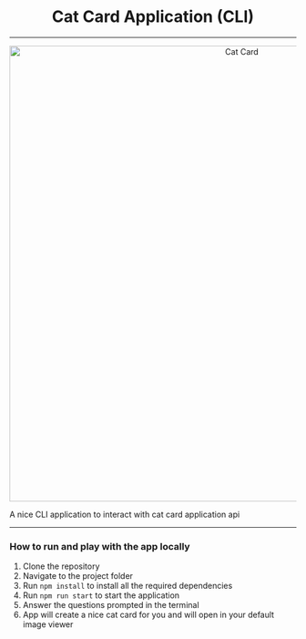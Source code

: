 <h1 align="center">Cat Card Application (CLI)</h1>
<hr>

<p align="center">
  <img width="800" src="https://tokeneo.com/uploads/2020/12/cryptokitties.jpeg" alt="Cat Card">
</p>

A nice CLI application to interact with cat card application api
***

### How to run and play with the app locally
1. Clone the repository
2. Navigate to the project folder
3. Run `npm install` to install all the required dependencies
4. Run `npm run start` to start the application
5. Answer the questions prompted in the terminal
6. App will create a nice cat card for you and will open in your default image viewer
